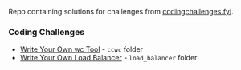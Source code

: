 Repo containing solutions for challenges from [codingchallenges.fyi](codingchallenges.fyi).

### Coding Challenges
* [Write Your Own wc Tool](https://codingchallenges.fyi/challenges/challenge-wc/) - `ccwc` folder
* [Write Your Own Load Balancer](https://codingchallenges.fyi/challenges/challenge-load-balancer/) - `load_balancer` folder
